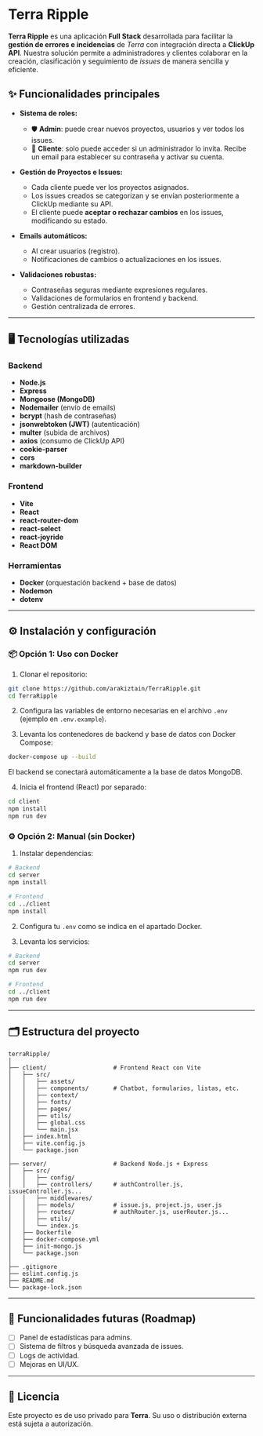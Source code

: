 
# Terra Ripple

**Terra Ripple** es una aplicación **Full Stack** desarrollada para facilitar la **gestión de errores e incidencias** de *Terra* con integración directa a **ClickUp API**. Nuestra solución permite a administradores y clientes colaborar en la creación, clasificación y seguimiento de *issues* de manera sencilla y eficiente.

## ✨ Funcionalidades principales

- **Sistema de roles:**
  - 🛡️ **Admin**: puede crear nuevos proyectos, usuarios y ver todos los issues.
  - 👤 **Cliente**: solo puede acceder si un administrador lo invita. Recibe un email para establecer su contraseña y activar su cuenta.
  
- **Gestión de Proyectos e Issues:**
  - Cada cliente puede ver los proyectos asignados.
  - Los issues creados se categorizan y se envían posteriormente a ClickUp mediante su API.
  - El cliente puede **aceptar o rechazar cambios** en los issues, modificando su estado.

- **Emails automáticos:**
  - Al crear usuarios (registro).
  - Notificaciones de cambios o actualizaciones en los issues.

- **Validaciones robustas:**
  - Contraseñas seguras mediante expresiones regulares.
  - Validaciones de formularios en frontend y backend.
  - Gestión centralizada de errores.

---

## 🖥️ Tecnologías utilizadas

### Backend
- **Node.js**
- **Express**
- **Mongoose (MongoDB)**
- **Nodemailer** (envío de emails)
- **bcrypt** (hash de contraseñas)
- **jsonwebtoken (JWT)** (autenticación)
- **multer** (subida de archivos)
- **axios** (consumo de ClickUp API)
- **cookie-parser**
- **cors**
- **markdown-builder**

### Frontend
- **Vite**
- **React**
- **react-router-dom**
- **react-select**
- **react-joyride**
- **React DOM**

### Herramientas
- **Docker** (orquestación backend + base de datos)
- **Nodemon**
- **dotenv**

---

## ⚙️ Instalación y configuración

### 📦 Opción 1: Uso con Docker

1. Clonar el repositorio:

```bash
git clone https://github.com/arakiztain/TerraRipple.git
cd TerraRipple
```

2. Configura las variables de entorno necesarias en el archivo `.env` (ejemplo en `.env.example`).

3. Levanta los contenedores de backend y base de datos con Docker Compose:

```bash
docker-compose up --build
```

El backend se conectará automáticamente a la base de datos MongoDB.

4. Inicia el frontend (React) por separado:

```bash
cd client
npm install
npm run dev
```

### ⚙️ Opción 2: Manual (sin Docker)

1. Instalar dependencias:

```bash
# Backend
cd server
npm install

# Frontend
cd ../client
npm install
```

2. Configura tu `.env` como se indica en el apartado Docker.

3. Levanta los servicios:

```bash
# Backend
cd server
npm run dev

# Frontend
cd ../client
npm run dev
```

---

## 🗂️ Estructura del proyecto

```
terraRipple/
│
├── client/                   # Frontend React con Vite
│   ├── src/
│   │   ├── assets/
│   │   ├── components/       # Chatbot, formularios, listas, etc.
│   │   ├── context/
│   │   ├── fonts/
│   │   ├── pages/
│   │   ├── utils/
│   │   ├── global.css
│   │   └── main.jsx
│   ├── index.html
│   ├── vite.config.js
│   └── package.json
│
├── server/                   # Backend Node.js + Express
│   ├── src/
│   │   ├── config/
│   │   ├── controllers/      # authController.js, issueController.js...
│   │   ├── middlewares/
│   │   ├── models/           # issue.js, project.js, user.js
│   │   ├── routes/           # authRouter.js, userRouter.js...
│   │   ├── utils/
│   │   └── index.js
│   ├── Dockerfile
│   ├── docker-compose.yml
│   ├── init-mongo.js
│   └── package.json
│
├── .gitignore
├── eslint.config.js
├── README.md
└── package-lock.json
```

---

## 🚀 Funcionalidades futuras (Roadmap)

- [ ] Panel de estadísticas para admins.
- [ ] Sistema de filtros y búsqueda avanzada de issues.
- [ ] Logs de actividad.
- [ ] Mejoras en UI/UX.

---

## 📄 Licencia

Este proyecto es de uso privado para **Terra**. Su uso o distribución externa está sujeta a autorización.